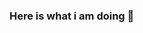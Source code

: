 ### Here is what i am doing 👋

<!--
**SarangDeshmukh7/SarangDeshmukh7** is a ✨ _special_ ✨ repository because its `README.md` (this file) appears on your GitHub profile.

Here are some ideas to get you started:

- 🔭 I’m currently working in the feild of Data Science
- 🌱 I’m currently learning Statistics and Deep Learning concepts
- 👯 I’m looking to collaborate on my Blogging website [ https://capablemachine.com/ ].
- 🤔 I’m looking for help with Cloud Computing
- 💬 Ask me about Content Creating, Data Analysis, Data Visualization 
- 📫 How to reach me: sarangdeshmukh783@gmail.com | https://capablemachine.com/
- 😄 Pronouns: He/Him
- ⚡ Fun fact: “Any fool can write code that a computer can understand. Good programmers write code that humans can understand.” — Martin Fowler
-->
